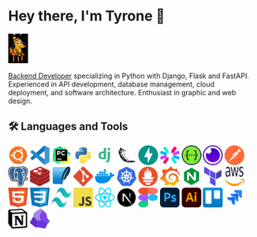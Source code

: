 # Hey there, I'm Tyrone 👋

<img src="https://github.com/tyronejosee/tyronejosee/blob/main/assets/gif/dog.gif" alt="dog gif" width="40" height="60"/>

[Backend Developer](https://www.coursera.org/articles/back-end-developer) specializing in Python with Django, Flask and FastAPI. Experienced in API development, database management, cloud deployment, and software architecture. Enthusiast in graphic and web design.

## 🛠️ Languages and Tools

<p>
  <img src="https://github.com/tyronejosee/tyronejosee/blob/main/assets/svg/ubuntu.svg" alt="ubuntu" width="40" height="40"/>
  <img src="https://github.com/tyronejosee/tyronejosee/blob/main/assets/svg/vscode.svg" alt="vscode" width="40" height="40"/>
  <img src="https://github.com/tyronejosee/tyronejosee/blob/main/assets/svg/pycharm.svg" alt="pycharm" width="40" height="40"/>
  <img src="https://github.com/tyronejosee/tyronejosee/blob/main/assets/svg/python.svg" alt="python" width="40" height="40"/>
  <img src="https://github.com/tyronejosee/tyronejosee/blob/main/assets/svg/django.svg" alt="django" width="40" height="40"/>
  <img src="https://github.com/tyronejosee/tyronejosee/blob/main/assets/svg/flask.svg" alt="flask" width="40" height="40"/>
  <img src="https://github.com/tyronejosee/tyronejosee/blob/main/assets/svg/fastapi.svg" alt="fastapi" width="40" height="40"/>
  <img src="https://github.com/tyronejosee/tyronejosee/blob/main/assets/svg/jwt.svg" alt="jwt" width="40" height="40"/>
  <img src="https://github.com/tyronejosee/tyronejosee/blob/main/assets/svg/swagger.svg" alt="swagger" width="40" height="40"/>
  <img src="https://github.com/tyronejosee/tyronejosee/blob/main/assets/svg/insomnia.svg" alt="insomnia" width="40" height="40"/>
  <img src="https://github.com/tyronejosee/tyronejosee/blob/main/assets/svg/postman.svg" alt="postman" width="40" height="40"/>
  <img src="https://github.com/tyronejosee/tyronejosee/blob/main/assets/svg/postgresql.svg" alt="postgresql" width="40" height="40"/>
  <img src="https://github.com/tyronejosee/tyronejosee/blob/main/assets/svg/redis.svg" alt="redis" width="40" height="40"/>
  <img src="https://github.com/tyronejosee/tyronejosee/blob/main/assets/svg/sqlite.svg" alt="sqlite" width="40" height="40"/>
  <img src="https://github.com/tyronejosee/tyronejosee/blob/main/assets/svg/git.svg" alt="git" width="40" height="40"/>
  <img src="https://github.com/tyronejosee/tyronejosee/blob/main/assets/svg/docker.svg" alt="docker" width="40" height="40"/>
  <img src="https://github.com/tyronejosee/tyronejosee/blob/main/assets/svg/kubernetes.svg" alt="kubernetes" width="40" height="40"/>
  <img src="https://github.com/tyronejosee/tyronejosee/blob/main/assets/svg/prometheus.svg" alt="prometheus" width="40" height="40"/>
  <img src="https://github.com/tyronejosee/tyronejosee/blob/main/assets/svg/grafana.svg" alt="grafana" width="40" height="40"/>  
  <img src="https://github.com/tyronejosee/tyronejosee/blob/main/assets/svg/nginx2.svg" alt="nginx" width="40" height="40"/>
  <img src="https://github.com/tyronejosee/tyronejosee/blob/main/assets/svg/terraform.svg" alt="terraform" width="40" height="40"/>
  <img src="https://github.com/tyronejosee/tyronejosee/blob/main/assets/svg/aws.svg" alt="aws" width="40" height="40"/>
  <img src="https://github.com/tyronejosee/tyronejosee/blob/main/assets/svg/html.svg" alt="html" width="40" height="40"/>
  <img src="https://github.com/tyronejosee/tyronejosee/blob/main/assets/svg/css.svg" alt="css" width="40" height="40"/>
  <img src="https://github.com/tyronejosee/tyronejosee/blob/main/assets/svg/tailwindcss.svg" alt="tailwindcss" width="40" height="40"/>
  <img src="https://github.com/tyronejosee/tyronejosee/blob/main/assets/svg/javascript.svg" alt="javascript" width="40" height="40"/>
  <img src="https://github.com/tyronejosee/tyronejosee/blob/main/assets/svg/react.svg" alt="react" width="40" height="40"/>
  <img src="https://github.com/tyronejosee/tyronejosee/blob/main/assets/svg/nextjs.svg" alt="nextjs" width="40" height="40"/>
  <img src="https://github.com/tyronejosee/tyronejosee/blob/main/assets/svg/figma.svg" alt="figma" width="40" height="40"/>
  <img src="https://github.com/tyronejosee/tyronejosee/blob/main/assets/svg/photoshop.svg" alt="photoshop" width="40" height="40"/>
  <img src="https://github.com/tyronejosee/tyronejosee/blob/main/assets/svg/illustrator.svg" alt="illustrator" width="40" height="40"/>
  <img src="https://github.com/tyronejosee/tyronejosee/blob/main/assets/svg/trello.svg" alt="trello" width="40" height="40"/>
  <img src="https://github.com/tyronejosee/tyronejosee/blob/main/assets/svg/jira.svg" alt="Jira" width="40" height="40"/>
  <img src="https://github.com/tyronejosee/tyronejosee/blob/main/assets/svg/notion.svg" alt="notion" width="40" height="40"/>
  <img src="https://github.com/tyronejosee/tyronejosee/blob/main/assets/svg/obsidian.svg" alt="obsidian" width="40" height="40"/>
</p>
